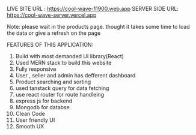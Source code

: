LIVE SITE URL : https://cool-wave-11900.web.app
SERVER SIDE URL: https://cool-wave-server.vercel.app

Note: please wait in the products page. thought it takes some time to load the data or give a refresh on the page

FEATURES OF THIS APPLICATION:

1. Build with most demanded UI library(React)
2. Used MERN stack to build this website
3. Fully responsive
4. User , seller and admin has defferent dashboard
5. Product searching and sorting
6. used tanstack query for data fetching
7. use react router for route handleing
8. express js for backend
9. Mongodb for databse
10. Clean Code
11. User friendly UI
12. Smooth UX

